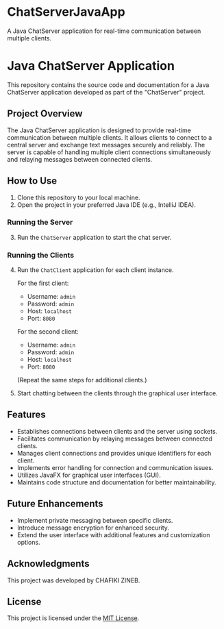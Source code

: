 # ChatServerJavaApp
A Java ChatServer application for real-time communication between multiple clients.
# Java ChatServer Application

This repository contains the source code and documentation for a Java ChatServer application developed as part of the "ChatServer" project.

## Project Overview

The Java ChatServer application is designed to provide real-time communication between multiple clients. It allows clients to connect to a central server and exchange text messages securely and reliably. The server is capable of handling multiple client connections simultaneously and relaying messages between connected clients.

## How to Use

1. Clone this repository to your local machine.
2. Open the project in your preferred Java IDE (e.g., IntelliJ IDEA).

### Running the Server

3. Run the `ChatServer` application to start the chat server.

### Running the Clients

4. Run the `ChatClient` application for each client instance.

   For the first client:
   - Username: `admin`
   - Password: `admin`
   - Host: `localhost`
   - Port: `8080`

   For the second client:
   - Username: `admin`
   - Password: `admin`
   - Host: `localhost`
   - Port: `8080`

   (Repeat the same steps for additional clients.)

5. Start chatting between the clients through the graphical user interface.

## Features

- Establishes connections between clients and the server using sockets.
- Facilitates communication by relaying messages between connected clients.
- Manages client connections and provides unique identifiers for each client.
- Implements error handling for connection and communication issues.
- Utilizes JavaFX for graphical user interfaces (GUI).
- Maintains code structure and documentation for better maintainability.

## Future Enhancements

- Implement private messaging between specific clients.
- Introduce message encryption for enhanced security.
- Extend the user interface with additional features and customization options.

## Acknowledgments

This project was developed by CHAFIKI ZINEB.

## License

This project is licensed under the [MIT License](LICENSE).

